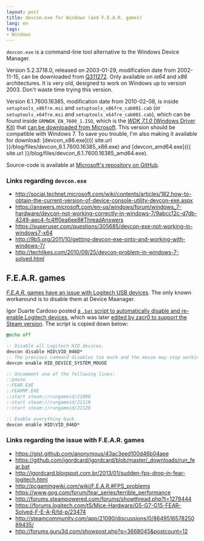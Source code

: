 ```yaml
---
layout: post
title: devcon.exe for Windows (and F.E.A.R. games)
lang: en
tags:
- Windows
---
```


`devcon.exe` is a command-line tool alternative to the Windows Device Manager.


Version 5.2.3718.0, released on 2003-01-29, modification date from 2002-11-15, can be downloaded from [Q311272](https://support.microsoft.com/en-us/kb/311272). Only available on *ia64* and *x86* architectures. It is very old, designed to work on Windows up to version 2003. Don't waste time trying this version.

Version 6.1.7600.16385, modification date from 2010-02-08, is inside `setuptools_x86fre.msi` and `setuptools_x86fre_cab001.cab` (or `setuptools_x64fre.msi` and `setuptools_x64fre_cab001.cab`), which can be found inside `GRMWDK_EN_7600_1.ISO`, which is the [*WDK 7.1.0* (Windows Driver Kit)](https://msdn.microsoft.com/en-US/windows/hardware/hh852365) that [can be downloaded from Microsoft](https://www.microsoft.com/en-us/download/confirmation.aspx?id=11800). This version should be compatible with Windows 7. To save you trouble, I'm also making it available for download: [devcon_x86.exe]({{ site.url }}/blog/files/devcon_6.1.7600.16385_x86.exe) and [devcon_amd64.exe]({{ site.url }}/blog/files/devcon_6.1.7600.16385_amd64.exe).

Source-code is available at [Microsoft's repository on GitHub](https://github.com/Microsoft/Windows-driver-samples/tree/master/setup/devcon).

### Links regarding `devcon.exe`

* <http://social.technet.microsoft.com/wiki/contents/articles/182.how-to-obtain-the-current-version-of-device-console-utility-devcon-exe.aspx>
* <https://answers.microsoft.com/en-us/windows/forum/windows_7-hardware/devcon-not-working-correctly-in-windows-7/9abcc12c-d7db-4249-aec4-fc4ff0ea6ee8#ThreadAnswers>
* <https://superuser.com/questions/305685/devcon-exe-not-working-in-windows7-x64>
* <http://9b5.org/2011/10/getting-devcon-exe-onto-and-working-with-windows-7/>
* <http://techlikes.com/2010/09/25/devcon-problem-in-windows-7-solved.html>

## F.E.A.R. games

[*F.E.A.R.* games have an issue with Logitech USB devices](http://pcgamingwiki.com/wiki/F.E.A.R.#FPS_problems). The only known workaround is to disable them at Device Maanager.

Igor Duarte Cardoso posted [a `.bat` script to automatically disable and re-enable Logitech devices](https://github.com/igordcard/igordcard/blob/master/_downloads/run_fear.bat), which was later [edited by zacr0 to support the Steam version](https://gist.github.com/anonymous/43ac3eed100d46b04aee). The script is copied down below:

```bat
@echo off

:: Disable all Logitech HID devices.
devcon disable HID\VID_046D*
:: The previous command disables too much and the mouse may stop working, but this line fixes it.
devcon enable HID_DEVICE_SYSTEM_MOUSE

:: Uncomment one of the following lines:
::pause
::FEAR.EXE
::FEARMP.EXE
::start steam://rungameid/21090
::start steam://rungameid/21110
::start steam://rungameid/21120

:: Enable everything back.
devcon enable HID\VID_046D*
```

### Links regarding the issue with F.E.A.R. games

* <https://gist.github.com/anonymous/43ac3eed100d46b04aee>
* <https://github.com/igordcard/igordcard/blob/master/_downloads/run_fear.bat>
* <http://igordcard.blogspot.com.br/2013/01/sudden-fps-drop-in-fear-logitech.html>
* <http://pcgamingwiki.com/wiki/F.E.A.R.#FPS_problems>
* <https://www.gog.com/forum/fear_series/terrible_performance>
* <http://forums.steampowered.com/forums/showthread.php?t=1279444>
* <https://forums.logitech.com/t5/Mice-Hardware/G5-G7-G15-FEAR-Solved-F-E-A-R/td-p/23474>
* <http://steamcommunity.com/app/21090/discussions/0/864951657825089435/>
* <http://forums.guru3d.com/showpost.php?p=3668045&postcount=12>

